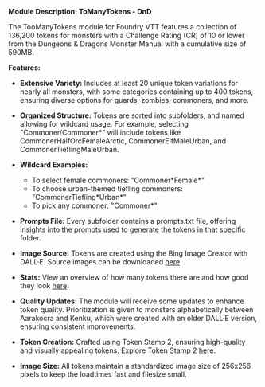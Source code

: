 <p>
	<strong>Module Description: ToManyTokens - DnD</strong>
</p>
<p>The TooManyTokens module for Foundry VTT features a collection of 136,200 tokens for monsters with a Challenge Rating (CR) of 10 or lower from the Dungeons &amp; Dragons Monster Manual with a cumulative size of 590MB.</p>
<p>
	<strong>Features:</strong>
</p>
<ul>
	<li>
		<p>
			<strong>Extensive Variety:</strong> Includes at least 20 unique token variations for nearly all monsters, with some categories containing up to 400 tokens, ensuring diverse options for guards, zombies, commoners, and more.</p>
	</li>
	<li>
		<p>
			<strong>Organized Structure:</strong> Tokens are sorted into subfolders, and named allowing for wildcard usage. For example, selecting "Commoner/Commoner*" will include tokens like CommonerHalfOrcFemaleArctic, CommonerElfMaleUrban, and CommonerTieflingMaleUrban.</p>
	</li>
	<li>
		<p>
			<strong>Wildcard Examples:</strong>
		</p>
		<ul>
			<li>To select female commoners: "Commoner*Female*"</li>
			<li>To choose urban-themed tiefling commoners: "CommonerTiefling*Urban*"</li>
			<li>To pick any commoner: "Commoner*"</li>
		</ul>
	</li>
	<li>
		<p>
			<strong>Prompts File:</strong> Every subfolder contains a prompts.txt file, offering insights into the prompts used to generate the tokens in that specific folder.</p>
	</li>
	<li>
		<p>
			<strong>Image Source:</strong> Tokens are created using the Bing Image Creator with DALL·E. Source images can be downloaded <a href="https://drive.google.com/drive/folders/1GApJRyeHzAGO-VyK2mESQzPWsqU9tw8R?usp=sharing">here</a>.</p>
	</li>
	<li>
		<p>
			<strong>Stats:</strong> View an overview of how many tokens there are and how good they look <a href="https://docs.google.com/spreadsheets/d/1h_HpdIrrvfxKONN8a1Gme5atgrwd341d04odImLR22U/edit?usp=sharing">here</a>.</p>
	</li>
	<li>
		<p>
			<strong>Quality Updates:</strong> The module will receive some updates to enhance token quality. Prioritization is given to monsters alphabetically between Aarakocra and Kenku, which were created with an older DALL·E version, ensuring consistent improvements.</p>
	</li>
	<li>
		<p>
			<strong>Token Creation:</strong> Crafted using Token Stamp 2, ensuring high-quality and visually appealing tokens. Explore Token Stamp 2 <a href="https://rolladvantage.com/tokenstamp/">here</a>.</p>
	</li>
	<li>
		<p>
			<strong>Image Size:</strong> All tokens maintain a standardized image size of 256x256 pixels to keep the loadtimes fast and filesize small.</p>
	</li>
</ul>
